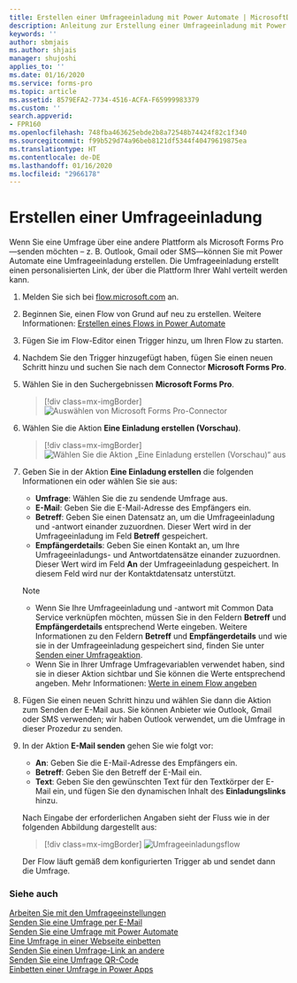 ```yaml
---
title: Erstellen einer Umfrageeinladung mit Power Automate | MicrosoftDocs
description: Anleitung zur Erstellung einer Umfrageeinladung mit Power Automate.
keywords: ''
author: sbmjais
ms.author: shjais
manager: shujoshi
applies_to: ''
ms.date: 01/16/2020
ms.service: forms-pro
ms.topic: article
ms.assetid: 8579EFA2-7734-4516-ACFA-F65999983379
ms.custom: ''
search.appverid:
- FPR160
ms.openlocfilehash: 748fba463625ebde2b8a72548b74424f82c1f340
ms.sourcegitcommit: f99b529d74a96beb8121df5344f40479619875ea
ms.translationtype: HT
ms.contentlocale: de-DE
ms.lasthandoff: 01/16/2020
ms.locfileid: "2966178"
---
```

# <a name="create-a-survey-invitation"></a>Erstellen einer Umfrageeinladung

Wenn Sie eine Umfrage über eine andere Plattform als Microsoft Forms Pro&mdash;senden möchten – z. B. Outlook, Gmail oder SMS&mdash;können Sie mit Power Automate eine Umfrageeinladung erstellen. Die Umfrageeinladung erstellt einen personalisierten Link, der über die Plattform Ihrer Wahl verteilt werden kann.

1. Melden Sie sich bei [flow.microsoft.com](https://flow.microsoft.com) an.

2. Beginnen Sie, einen Flow von Grund auf neu zu erstellen. Weitere Informationen: [Erstellen eines Flows in Power Automate](https://docs.microsoft.com/flow/get-started-logic-flow)

3. Fügen Sie im Flow-Editor einen Trigger hinzu, um Ihren Flow zu starten.

4. Nachdem Sie den Trigger hinzugefügt haben, fügen Sie einen neuen Schritt hinzu und suchen Sie nach dem Connector **Microsoft Forms Pro**.

5. Wählen Sie in den Suchergebnissen **Microsoft Forms Pro**.

    > [!div class=mx-imgBorder]
    > ![Auswählen von Microsoft Forms Pro-Connector](media/search-connector.png "Aktivieren Sie den Microsoft Forms Pro Konnektor")  

6. Wählen Sie die Aktion **Eine Einladung erstellen (Vorschau)**.

    > [!div class=mx-imgBorder]
    > ![Wählen Sie die Aktion „Eine Einladung erstellen (Vorschau)“ aus](media/select-flow-action.png "Wählen Sie die Aktion „Eine Einladung erstellen (Vorschau)“ aus")  

7. Geben Sie in der Aktion **Eine Einladung erstellen** die folgenden Informationen ein oder wählen Sie sie aus:

    - **Umfrage**: Wählen Sie die zu sendende Umfrage aus.
    - **E-Mail**: Geben Sie die E-Mail-Adresse des Empfängers ein.
    - **Betreff**: Geben Sie einen Datensatz an, um die Umfrageeinladung und -antwort einander zuzuordnen. Dieser Wert wird in der Umfrageeinladung im Feld **Betreff** gespeichert.
    - **Empfängerdetails**: Geben Sie einen Kontakt an, um Ihre Umfrageeinladungs- und Antwortdatensätze einander zuzuordnen. Dieser Wert wird im Feld **An** der Umfrageeinladung gespeichert. In diesem Feld wird nur der Kontaktdatensatz unterstützt.

    > [!NOTE]
    > - Wenn Sie Ihre Umfrageeinladung und -antwort mit Common Data Service verknüpfen möchten, müssen Sie in den Feldern **Betreff** und **Empfängerdetails** entsprechend Werte eingeben. Weitere Informationen zu den Feldern **Betreff** und **Empfängerdetails** und wie sie in der Umfrageeinladung gespeichert sind, finden Sie unter [Senden einer Umfrageaktion](send-survey-flow.md#send-a-survey-action).
    > - Wenn Sie in Ihrer Umfrage Umfragevariablen verwendet haben, sind sie in dieser Aktion sichtbar und Sie können die Werte entsprechend angeben. Mehr Informationen: [Werte in einem Flow angeben](personalize-survey.md#specify-values-in-a-flow)

8. Fügen Sie einen neuen Schritt hinzu und wählen Sie dann die Aktion zum Senden der E-Mail aus. Sie können Anbieter wie Outlook, Gmail oder SMS verwenden; wir haben Outlook verwendet, um die Umfrage in dieser Prozedur zu senden.

9. In der Aktion **E-Mail senden** gehen Sie wie folgt vor:

    - **An**: Geben Sie die E-Mail-Adresse des Empfängers ein.
    - **Betreff**: Geben Sie den Betreff der E-Mail ein.
    - **Text**: Geben Sie den gewünschten Text für den Textkörper der E-Mail ein, und fügen Sie den dynamischen Inhalt des **Einladungslinks** hinzu.

    Nach Eingabe der erforderlichen Angaben sieht der Fluss wie in der folgenden Abbildung dargestellt aus:

    > [!div class=mx-imgBorder]
    > ![Umfrageeinladungsflow](media/survey-invite-flow.png "Umfrageeinladungsflow")

    Der Flow läuft gemäß dem konfigurierten Trigger ab und sendet dann die Umfrage.

### <a name="see-also"></a>Siehe auch

[Arbeiten Sie mit den Umfrageeinstellungen](invite-settings.md)<br>
[Senden Sie eine Umfrage per E-Mail](send-survey-email.md)<br>
[Senden Sie eine Umfrage mit Power Automate](send-survey-flow.md)<br>
[Eine Umfrage in einer Webseite einbetten](embed-web-page.md)<br>
[Senden Sie einen Umfrage-Link an andere](send-survey-link.md)<br>
[Senden Sie eine Umfrage QR-Code](send-survey-qrcode.md)<br>
[Einbetten einer Umfrage in Power Apps](embed-survey-powerapps.md)


